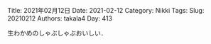 ﻿Title: 2021年02月12日
Date: 2021-02-12
Category: Nikki
Tags: 
Slug: 20210212
Authors: takala4
Day: 413



生わかめのしゃぶしゃぶおいしい．